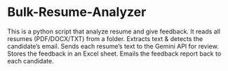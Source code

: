 # Bulk-Resume-Analyzer
This is a python script that analyze resume and give feedback. It reads all resumes (PDF/DOCX/TXT) from a folder. Extracts text &amp; detects the candidate’s email. Sends each resume’s text to the Gemini API for review. Stores the feedback in an Excel sheet. Emails the feedback report back to each candidate.
